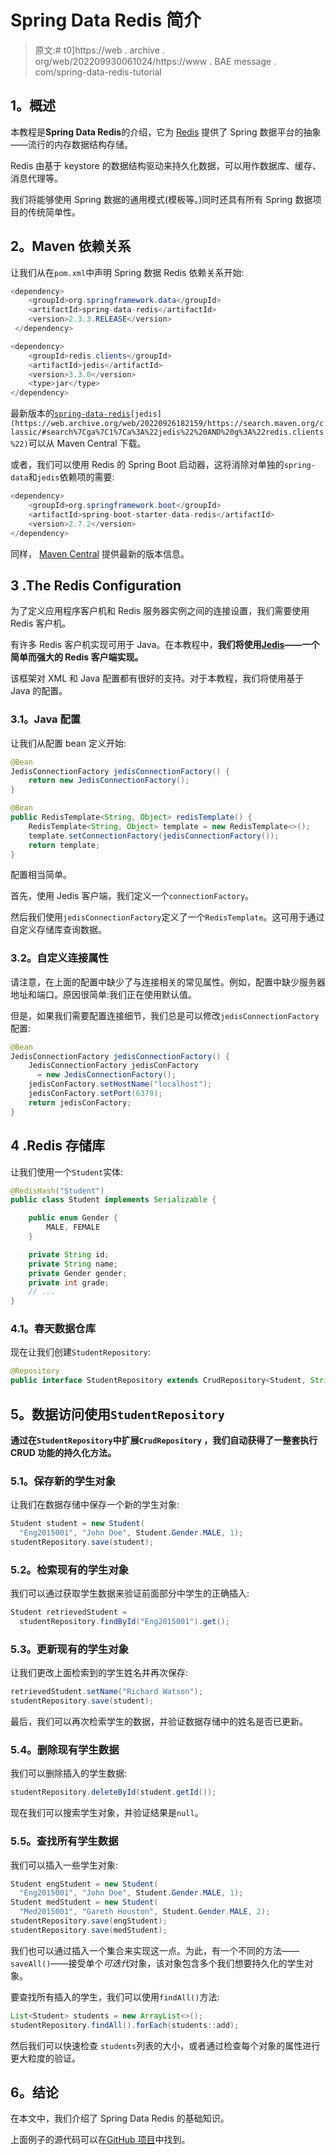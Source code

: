 # Spring Data Redis 简介

> 原文:# t0]https://web . archive . org/web/202209930061024/https://www . BAE message . com/spring-data-redis-tutorial

## 1。概述

本教程是**Spring Data Redis**的介绍，它为 [Redis](https://web.archive.org/web/20220926182159/http://redis.io/) 提供了 Spring 数据平台的抽象——流行的内存数据结构存储。

Redis 由基于 keystore 的数据结构驱动来持久化数据，可以用作数据库、缓存、消息代理等。

我们将能够使用 Spring 数据的通用模式(模板等。)同时还具有所有 Spring 数据项目的传统简单性。

## 2。Maven 依赖关系

让我们从在`pom.xml`中声明 Spring 数据 Redis 依赖关系开始:

```java
<dependency>
    <groupId>org.springframework.data</groupId>
    <artifactId>spring-data-redis</artifactId>
    <version>2.3.3.RELEASE</version>
 </dependency>

<dependency>
    <groupId>redis.clients</groupId>
    <artifactId>jedis</artifactId>
    <version>3.3.0</version>
    <type>jar</type>
</dependency>
```

最新版本的[`spring-data-redis`](https://web.archive.org/web/20220926182159/https://search.maven.org/classic/#search%7Cga%7C1%7Cspring-data-redis)`[jedis](https://web.archive.org/web/20220926182159/https://search.maven.org/classic/#search%7Cga%7C1%7Ca%3A%22jedis%22%20AND%20g%3A%22redis.clients%22)`可以从 Maven Central 下载。

或者，我们可以使用 Redis 的 Spring Boot 启动器，这将消除对单独的`spring-data`和`jedis`依赖项的需要:

```java
<dependency>
    <groupId>org.springframework.boot</groupId>
    <artifactId>spring-boot-starter-data-redis</artifactId>
    <version>2.7.2</version>
</dependency>
```

同样， [Maven Central](https://web.archive.org/web/20220926182159/https://search.maven.org/classic/#search%7Cga%7C1%7Cg%3A%22org.springframework.boot%22%20AND%20a%3A%22spring-boot-starter-redis%22) 提供最新的版本信息。

## 3 .The Redis Configuration

为了定义应用程序客户机和 Redis 服务器实例之间的连接设置，我们需要使用 Redis 客户机。

有许多 Redis 客户机实现可用于 Java。在本教程中，**我们将使用[Jedis](https://web.archive.org/web/20220926182159/https://github.com/xetorthio/jedis)——一个简单而强大的 Redis 客户端实现。**

该框架对 XML 和 Java 配置都有很好的支持。对于本教程，我们将使用基于 Java 的配置。

### 3.1。Java 配置

让我们从配置 bean 定义开始: 

```java
@Bean
JedisConnectionFactory jedisConnectionFactory() {
    return new JedisConnectionFactory();
}

@Bean
public RedisTemplate<String, Object> redisTemplate() {
    RedisTemplate<String, Object> template = new RedisTemplate<>();
    template.setConnectionFactory(jedisConnectionFactory());
    return template;
} 
```

配置相当简单。

首先，使用 Jedis 客户端，我们定义一个`connectionFactory`。

然后我们使用`jedisConnectionFactory`定义了一个`RedisTemplate`。这可用于通过自定义存储库查询数据。

### 3.2。自定义连接属性

请注意，在上面的配置中缺少了与连接相关的常见属性。例如，配置中缺少服务器地址和端口。原因很简单:我们正在使用默认值。

但是，如果我们需要配置连接细节，我们总是可以修改`jedisConnectionFactory`配置:

```java
@Bean
JedisConnectionFactory jedisConnectionFactory() {
    JedisConnectionFactory jedisConFactory
      = new JedisConnectionFactory();
    jedisConFactory.setHostName("localhost");
    jedisConFactory.setPort(6379);
    return jedisConFactory;
}
```

## 4 .Redis 存储库

让我们使用一个`Student`实体:

```java
@RedisHash("Student")
public class Student implements Serializable {

    public enum Gender { 
        MALE, FEMALE
    }

    private String id;
    private String name;
    private Gender gender;
    private int grade;
    // ...
}
```

### 4.1。春天数据仓库

现在让我们创建`StudentRepository`:

```java
@Repository
public interface StudentRepository extends CrudRepository<Student, String> {}
```

## 5。数据访问使用`StudentRepository`

**通过在`StudentRepository`中扩展`CrudRepository` ，我们自动获得了一整套执行 CRUD 功能的持久化方法。**

### 5.1。保存新的学生对象

让我们在数据存储中保存一个新的学生对象:

```java
Student student = new Student(
  "Eng2015001", "John Doe", Student.Gender.MALE, 1);
studentRepository.save(student);
```

### 5.2。检索现有的学生对象

我们可以通过获取学生数据来验证前面部分中学生的正确插入:

```java
Student retrievedStudent = 
  studentRepository.findById("Eng2015001").get();
```

### 5.3。更新现有的学生对象

让我们更改上面检索到的学生姓名并再次保存:

```java
retrievedStudent.setName("Richard Watson");
studentRepository.save(student);
```

最后，我们可以再次检索学生的数据，并验证数据存储中的姓名是否已更新。

### 5.4。删除现有学生数据

我们可以删除插入的学生数据:

```java
studentRepository.deleteById(student.getId());
```

现在我们可以搜索学生对象，并验证结果是`null`。

### 5.5。查找所有学生数据

我们可以插入一些学生对象:

```java
Student engStudent = new Student(
  "Eng2015001", "John Doe", Student.Gender.MALE, 1);
Student medStudent = new Student(
  "Med2015001", "Gareth Houston", Student.Gender.MALE, 2);
studentRepository.save(engStudent);
studentRepository.save(medStudent);
```

我们也可以通过插入一个集合来实现这一点。为此，有一个不同的方法——`saveAll()`——接受单个*可迭代*对象，该对象包含多个我们想要持久化的学生对象。

要查找所有插入的学生，我们可以使用`findAll()`方法:

```java
List<Student> students = new ArrayList<>();
studentRepository.findAll().forEach(students::add);
```

然后我们可以快速检查 `students`列表的大小，或者通过检查每个对象的属性进行更大粒度的验证。

## 6。结论

在本文中，我们介绍了 Spring Data Redis 的基础知识。

上面例子的源代码可以在[GitHub 项目](https://web.archive.org/web/20220926182159/https://github.com/eugenp/tutorials/tree/master/persistence-modules/spring-data-redis)中找到。
